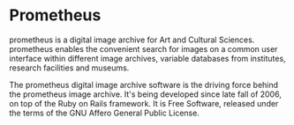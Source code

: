 # Prometheus

prometheus is a digital image archive for Art and Cultural Sciences. prometheus
enables the convenient search for images on a common user interface within
different image archives, variable databases from institutes, research
facilities and museums.

The prometheus digital image archive software is the driving force behind the
prometheus image archive.  It's being developed since late fall of 2006, on top
of the Ruby on Rails framework. It is Free Software, released under the terms of
the GNU Affero General Public License.
